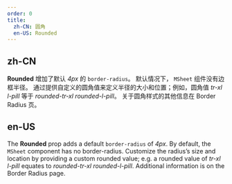 ```yaml
---
order: 0
title:
  zh-CN: 圆角
  en-US: Rounded
---
```


## zh-CN

**Rounded** 增加了默认 _4px_ 的 `border-radius`。 默认情况下， `MSheet` 组件没有边框半径。 通过提供自定义的圆角值来定义半径的大小和位置；例如，圆角值 _tr-xl_ _l-pill_ 等于
_rounded-tr-xl_ _rounded-l-pill_。 关于圆角样式的其他信息在 Border Radius 页。

## en-US

The **Rounded** prop adds a default `border-radius` of _4px_. By default, the `MSheet` component has no border-radius.
Customize the radius’s size and location by providing a custom rounded value; e.g. a rounded value of _tr-xl_ _l-pill_
equates to _rounded-tr-xl_ _rounded-l-pill_. Additional information is on the Border Radius page.
